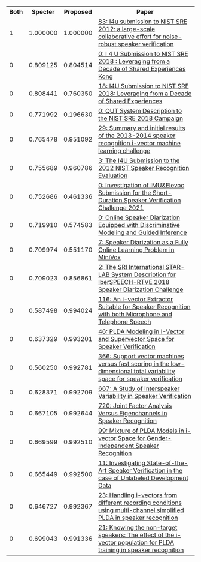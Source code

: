 <html><table><tr>
<th>Both</th>
<th>Specter</th>
<th>Proposed</th>
<th>Paper</th>
</tr>
<tr>
<td>1</td>
<td>1.000000</td>
<td>1.000000</td>
<td><a href="https://www.semanticscholar.org/paper/8ed565cf32c57dfa4665c794735fcecad5ae2f6c">83: I4u submission to NIST SRE 2012: a large-scale collaborative effort for noise-robust speaker verification</a></td>
</tr>
<tr>
<td>0</td>
<td>0.809125</td>
<td>0.804514</td>
<td><a href="https://www.semanticscholar.org/paper/f0cc354502371059f1c35eb0a9f27269147d88de">0: I 4 U Submission to NIST SRE 2018 : Leveraging from a Decade of Shared Experiences Kong</a></td>
</tr>
<tr>
<td>0</td>
<td>0.808441</td>
<td>0.760350</td>
<td><a href="https://www.semanticscholar.org/paper/f704413b7eb14acdb0a3b231c40be1352b74f3ee">18: I4U Submission to NIST SRE 2018: Leveraging from a Decade of Shared Experiences</a></td>
</tr>
<tr>
<td>0</td>
<td>0.771992</td>
<td>0.196630</td>
<td><a href="https://www.semanticscholar.org/paper/89739d494e88bebe41aa67fe139bfdaf21c40ad8">0: QUT System Description to the NIST SRE 2018 Campaign</a></td>
</tr>
<tr>
<td>0</td>
<td>0.765478</td>
<td>0.951092</td>
<td><a href="https://www.semanticscholar.org/paper/bfd7b061ee53ad12ea117e92b0b7280be07ebd8a">29: Summary and initial results of the 2013-2014 speaker recognition i-vector machine learning challenge</a></td>
</tr>
<tr>
<td>0</td>
<td>0.755689</td>
<td>0.960786</td>
<td><a href="https://www.semanticscholar.org/paper/c435ac272df9490c2c9ce210f0289e9ca6a0f17a">3: The I4U Submission to the 2012 NIST Speaker Recognition Evaluation</a></td>
</tr>
<tr>
<td>0</td>
<td>0.752686</td>
<td>0.461336</td>
<td><a href="https://www.semanticscholar.org/paper/5f70d1db897e68a8b1d71504b67dea8d93508893">0: Investigation of IMU&Elevoc Submission for the Short-Duration Speaker Verification Challenge 2021</a></td>
</tr>
<tr>
<td>0</td>
<td>0.719910</td>
<td>0.574583</td>
<td><a href="https://www.semanticscholar.org/paper/5516e7921f54a88e18cc68b742ea05a31c2c49f0">0: Online Speaker Diarization Equipped with Discriminative Modeling and Guided Inference</a></td>
</tr>
<tr>
<td>0</td>
<td>0.709974</td>
<td>0.551170</td>
<td><a href="https://www.semanticscholar.org/paper/380527f553d96bc28569f475d8c9c69d676d470e">7: Speaker Diarization as a Fully Online Learning Problem in MiniVox</a></td>
</tr>
<tr>
<td>0</td>
<td>0.709023</td>
<td>0.856861</td>
<td><a href="https://www.semanticscholar.org/paper/d453ddf306980f59ba96bd277099e3845a039257">2: The SRI International STAR-LAB System Description for IberSPEECH-RTVE 2018 Speaker Diarization Challenge</a></td>
</tr>
<tr>
<td>0</td>
<td>0.587498</td>
<td>0.994024</td>
<td><a href="https://www.semanticscholar.org/paper/ecd40f2b52a06fe2de2f612e6028d219225247e8">116: An i-vector Extractor Suitable for Speaker Recognition with both Microphone and Telephone Speech</a></td>
</tr>
<tr>
<td>0</td>
<td>0.637329</td>
<td>0.993201</td>
<td><a href="https://www.semanticscholar.org/paper/bccb205ca4069505aefd29fca5b5cdf3db02e3d4">46: PLDA Modeling in I-Vector and Supervector Space for Speaker Verification</a></td>
</tr>
<tr>
<td>0</td>
<td>0.560250</td>
<td>0.992781</td>
<td><a href="https://www.semanticscholar.org/paper/a69c34076de67bf891d4f26a4c494f4e71ab2288">366: Support vector machines versus fast scoring in the low-dimensional total variability space for speaker verification</a></td>
</tr>
<tr>
<td>0</td>
<td>0.628371</td>
<td>0.992709</td>
<td><a href="https://www.semanticscholar.org/paper/eaad1dc7142cf33fef94438c931bd40741a2e74a">667: A Study of Interspeaker Variability in Speaker Verification</a></td>
</tr>
<tr>
<td>0</td>
<td>0.667105</td>
<td>0.992644</td>
<td><a href="https://www.semanticscholar.org/paper/93658d436218a70dade08e09f374b7c76a400da1">720: Joint Factor Analysis Versus Eigenchannels in Speaker Recognition</a></td>
</tr>
<tr>
<td>0</td>
<td>0.669599</td>
<td>0.992510</td>
<td><a href="https://www.semanticscholar.org/paper/d77e35cde7471d0bf1e692f1cff318a1b2ab16ef">99: Mixture of PLDA Models in i-vector Space for Gender-Independent Speaker Recognition</a></td>
</tr>
<tr>
<td>0</td>
<td>0.665449</td>
<td>0.992500</td>
<td><a href="https://www.semanticscholar.org/paper/5ec604dc0cfdbf945ddc9183d081fdb1ddea10cf">11: Investigating State-of-the-Art Speaker Verification in the case of Unlabeled Development Data</a></td>
</tr>
<tr>
<td>0</td>
<td>0.646727</td>
<td>0.992367</td>
<td><a href="https://www.semanticscholar.org/paper/e550eac138c402da412f9865c3ef70e72d060299">23: Handling i-vectors from different recording conditions using multi-channel simplified PLDA in speaker recognition</a></td>
</tr>
<tr>
<td>0</td>
<td>0.699043</td>
<td>0.991336</td>
<td><a href="https://www.semanticscholar.org/paper/1ff599d4fe72a9987d4d7318e558e395bc65fcea">21: Knowing the non-target speakers: The effect of the i-vector population for PLDA training in speaker recognition</a></td>
</tr>
</table></html>
